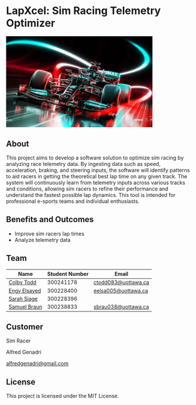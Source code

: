 # LapXcel: Sim Racing Telemetry Optimizer

<img src="./logo.png" alt="Project Logo" width="400">

## About
This project aims to develop a software solution to optimize sim racing by analyzing race telemetry data. By ingesting data such as speed, acceleration, braking, and steering inputs, the software will identify patterns to aid racers in getting the theoretical best lap time on any given track. The system will continuously learn from telemetry inputs across various tracks and conditions, allowing sim racers to refine their performance and understand the fastest possible lap dynamics. This tool is intended for professional e-sports teams and individual enthusiasts.

## Benefits and Outcomes
- Improve sim racers lap times
- Analyze telemetry data

## Team
| Name   | Student Number   | Email  |
|------------|------------|------------|
| [Colby Todd](https://www.linkedin.com/in/colbytodd/) | 300241178| ctodd083@uottawa.ca|
| [Engy Elsayed](https://www.linkedin.com/in/engy-els) | 300228400| eelsa005@uottawa.ca|
| [Sarah Siage](https://www.linkedin.com/in/sarah-siage-167144224)| 300228396| | ssiag101@uottawa.ca |
| [Samuel Braun](https://www.linkedin.com/in/samuel-braun-5a1435221/)| 300238833| sbrau038@uottawa.ca|

## Customer
Sim Racer

Alfred Genadri

alfredgenadri@gmail.com

## License
This project is licensed under the MIT License.
